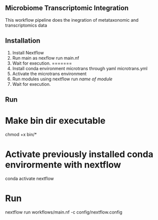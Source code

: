 ## Microbiome Transcriptomic Integration 

This workflow pipeline does the inegration of metataxonomic and transcriptomics data 

## Installation 

1. Install Nextflow 
2. Run main as nexflow run main.nf 
3. Wait for execution. 
=======
1. Install conda environment microtrans through yaml microtrans.yml
2. Activate the microtrans environment 
3. Run modules using nextflow run *name of module*
4. Wait for execution.

## Run 

# Make bin dir executable
chmod +x bin/*
# Activate previously installed conda envirormente with nextflow
conda activate nextflow
# Run
nextflow run workflows/main.nf -c config/nextflow.config 

